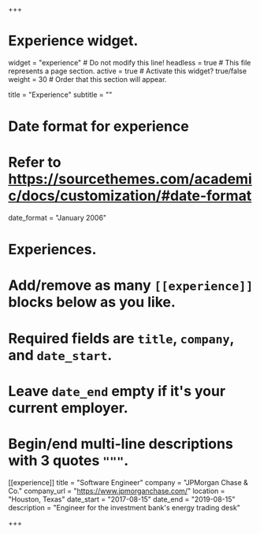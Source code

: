 +++
# Experience widget.
widget = "experience"  # Do not modify this line!
headless = true  # This file represents a page section.
active = true # Activate this widget? true/false
weight = 30  # Order that this section will appear.

title = "Experience"
subtitle = ""

# Date format for experience
#   Refer to https://sourcethemes.com/academic/docs/customization/#date-format
date_format = "January 2006"

# Experiences.
#   Add/remove as many `[[experience]]` blocks below as you like.
#   Required fields are `title`, `company`, and `date_start`.
#   Leave `date_end` empty if it's your current employer.
#   Begin/end multi-line descriptions with 3 quotes `"""`.
[[experience]]
  title = "Software Engineer"
  company = "JPMorgan Chase & Co."
  company_url = "https://www.jpmorganchase.com/"
  location = "Houston, Texas"
  date_start = "2017-08-15"
  date_end = "2019-08-15"
  description = "Engineer for the investment bank's energy trading desk"

+++
